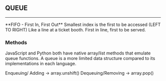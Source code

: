 ## QUEUE
<hr />
**FIFO - First In, First Out**
Smallest index is the first to be accessed (LEFT TO RIGHT) 
Like a line at a ticket booth. First in line, first to be served.

### Methods
JavaScript and Python both have native array/list methods that emulate queue functions. A queue is a more limited data structure compared to its implementations in each language.

Enqueuing/ Adding -> array.unshift()
Dequeuing/Removing -> array.pop()